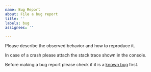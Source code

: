 ```yaml
---
name: Bug Report
about: File a bug report
title: ''
labels: bug
assignees: ''

---
```


Please describe the observed behavior and how to reproduce it.

In case of a crash please attach the stack trace shown in the console.

Before making a bug report please check if it is a [known bug](https://github.com/PixelGuys/Cubyz/issues?q=is%3Aissue%20state%3Aopen%20label%3Abug) first.

